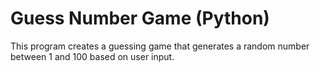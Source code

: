 # Guess Number Game (Python)
This program creates a guessing game that generates a random number between 1 and 100 based on user input.
